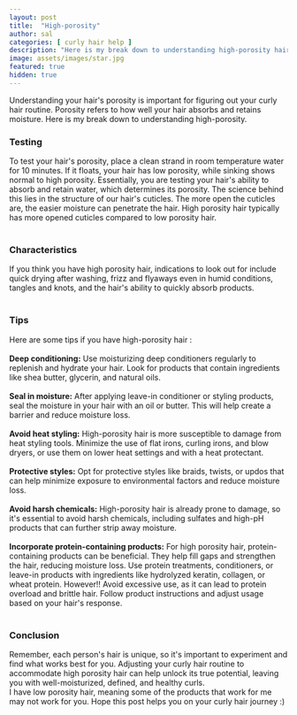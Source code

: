```yaml
---
layout: post
title:  "High-porosity"
author: sal
categories: [ curly hair help ]
description: "Here is my break down to understanding high-porosity hair"
image: assets/images/star.jpg
featured: true
hidden: true
---
```

Understanding your hair's porosity is important for figuring out your curly hair routine. Porosity refers to how well your hair absorbs and retains moisture. Here is my break down to understanding high-porosity.<br>
### Testing
To test your hair's porosity, place a clean strand in room temperature water for 10 minutes. If it floats, your hair has low porosity, while sinking shows normal to high porosity. Essentially, you are testing your hair's ability to absorb and retain water, which determines its porosity. The science behind this lies in the structure of our hair's cuticles. The more open the cuticles are, the easier moisture can penetrate the hair. High porosity hair typically has more opened cuticles compared to low porosity hair.<br><br>
### Characteristics
If you think you have high porosity hair, indications to look out for include quick drying after washing, frizz and flyaways even in humid conditions, tangles and knots, and the hair's ability to quickly absorb products.<br><br>
### Tips
Here are some tips if you have high-porosity hair :<br><br>
**Deep conditioning:** Use moisturizing deep conditioners regularly to replenish and hydrate your hair. Look for products that contain ingredients like shea butter, glycerin, and natural oils.<br><br>
**Seal in moisture:** After applying leave-in conditioner or styling products, seal the moisture in your hair with an oil or butter. This will help create a barrier and reduce moisture loss.<br><br>
**Avoid heat styling:** High-porosity hair is more susceptible to damage from heat styling tools. Minimize the use of flat irons, curling irons, and blow dryers, or use them on lower heat settings and with a heat protectant.<br><br>
**Protective styles:** Opt for protective styles like braids, twists, or updos that can help minimize exposure to environmental factors and reduce moisture loss.<br><br>
**Avoid harsh chemicals:** High-porosity hair is already prone to damage, so it's essential to avoid harsh chemicals, including sulfates and high-pH products that can further strip away moisture.<br><br>
**Incorporate protein-containing products:** For high porosity hair, protein-containing products can be beneficial. They help fill gaps and strengthen the hair, reducing moisture loss. Use protein treatments, conditioners, or leave-in products with ingredients like hydrolyzed keratin, collagen, or wheat protein. However!! Avoid excessive use, as it can lead to protein overload and brittle hair. Follow product instructions and adjust usage based on your hair's response.<br><br>
### Conclusion
Remember, each person's hair is unique, so it's important to experiment and find what works best for you. Adjusting your curly hair routine to accommodate high porosity hair can help unlock its true potential, leaving you with well-moisturized, defined, and healthy curls.<br>
I have low porosity hair, meaning some of the products that work for me may not work for you. Hope this post helps you on your curly hair journey :)  
